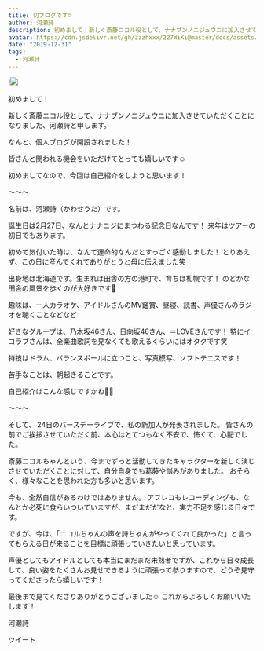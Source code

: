 ```yaml
---
title: 初ブログです☺︎
author: 河瀬詩
description: 初めまして！新しく斎藤ニコル役として、ナナブンノニジュウニに加入させていただくことになりました、河瀬詩と申します。なんと、個人ブログが開設されました！皆さんと関われる機会をいただけてと...
avatar: https://cdn.jsdelivr.net/gh/zzzhxxx/227WiKi@master/docs/assets/photo/avatar/uta.jpg
date: "2019-12-31"
tags:
  - 河瀬詩
---
```


!![](https://cdn.jsdelivr.net/gh/zzzhxxx/227WiKi-image@master/blog-image/uta-2019-12-31_1.jpg)



  初めまして！

新しく斎藤ニコル役として、ナナブンノニジュウニに加入させていただくことになりました、河瀬詩と申します。

なんと、個人ブログが開設されました！

皆さんと関われる機会をいただけてとっても嬉しいです☺︎

初めましてなので、今回は自己紹介をしようと思います！


〜〜〜


名前は、河瀬詩（かわせうた）です。


誕生日は2月27日、なんとナナニジにまつわる記念日なんです！
来年はツアーの初日でもあります。

初めて気付いた時は、なんて運命的なんだとすっごく感動しました！
とりあえず、この日に産んでくれてありがとうと母に伝えました笑



出身地は北海道です。生まれは田舎の方の港町で、育ちは札幌です！
のどかな田舎の風景を歩くのが大好きです🥰



趣味は、一人カラオケ、アイドルさんのMV鑑賞、昼寝、読書、声優さんのラジオを聴くことなどなど

好きなグループは、乃木坂46さん、日向坂46さん、＝LOVEさんです！
特にイコラブさんは、全楽曲歌詞を見なくても歌えるくらいにはオタクです笑


特技はドラム、バランスボールに立つこと、写真模写、ソフトテニスです！


苦手なことは、朝起きることです。



自己紹介はこんな感じですかね🙆‍♀️


〜〜〜


そして、
24日のバースデーライブで、私の新加入が発表されました。
皆さんの前でご挨拶させていただく前、本心はとてつもなく不安で、怖くて、心配でした。


斎藤ニコルちゃんという、今までずっと活動してきたキャラクターを新しく演じさせていただくことに対して、自分自身でも葛藤や悩みがありました。
おそらく、様々なことを思われた方も多いと思います。


今も、全然自信があるわけではありません。
アフレコもレコーディングも、なんとか必死に食らいついていますが、まだまだだなと、実力不足を感じる日々です。


ですが、今は、「ニコルちゃんの声を詩ちゃんがやってくれて良かった」と言ってもらえる日が来ることを目標に頑張っていきたいと思っています。


声優としてもアイドルとしても本当にまだまだ未熟者ですが、これから日々成長して、良い姿をたくさんお見せできるように頑張って参りますので、どうぞ見守ってくださったら嬉しいです！


最後まで見てくださりありがとうございました☺︎
これからよろしくお願いいたします！







河瀬詩


ツイート



